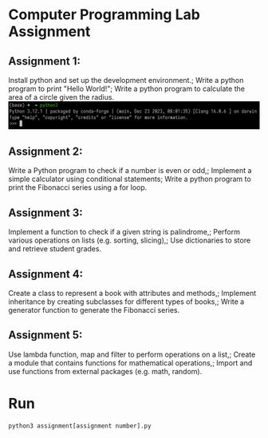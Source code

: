 # Computer Programming Lab Assignment
## Assignment 1: 
Install python and set up the development environment.; Write a python program to print "Hello World!"; Write a python program to calculate the area of a circle given the radius.
![Python Environment](https://github.com/Yash2402/Computer-Programming/blob/main/images/assignment_1.png)
## Assignment 2:
Write a Python program to check if a number is even or odd,; Implement a simple calculator using conditional statements; Write a python program to print the Fibonacci series using a for loop.
## Assignment 3:
Implement a function to check if a given string is palindrome,; Perform various operations on lists (e.g. sorting, slicing),; Use dictionaries to store and retrieve student grades.
## Assignment 4:
Create a class to represent a book with attributes and methods,; Implement inheritance by creating subclasses for different types of books,; Write a generator function to generate the Fibonacci series.
## Assignment 5:
Use lambda function, map and filter to perform operations on a list,; Create a module that contains functions for mathematical operations,; Import and use functions from external packages (e.g. math, random).
# Run
```bash
python3 assignment[assignment number].py
